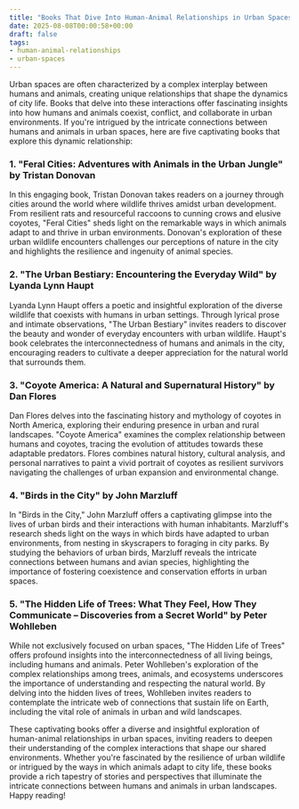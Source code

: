 ```yaml
---
title: "Books That Dive Into Human-Animal Relationships in Urban Spaces"
date: 2025-08-08T00:00:58+00:00
draft: false
tags:
- human-animal-relationships
- urban-spaces
---
```


Urban spaces are often characterized by a complex interplay between humans and animals, creating unique relationships that shape the dynamics of city life. Books that delve into these interactions offer fascinating insights into how humans and animals coexist, conflict, and collaborate in urban environments. If you're intrigued by the intricate connections between humans and animals in urban spaces, here are five captivating books that explore this dynamic relationship:

### 1. "Feral Cities: Adventures with Animals in the Urban Jungle" by Tristan Donovan

In this engaging book, Tristan Donovan takes readers on a journey through cities around the world where wildlife thrives amidst urban development. From resilient rats and resourceful raccoons to cunning crows and elusive coyotes, "Feral Cities" sheds light on the remarkable ways in which animals adapt to and thrive in urban environments. Donovan's exploration of these urban wildlife encounters challenges our perceptions of nature in the city and highlights the resilience and ingenuity of animal species.

### 2. "The Urban Bestiary: Encountering the Everyday Wild" by Lyanda Lynn Haupt

Lyanda Lynn Haupt offers a poetic and insightful exploration of the diverse wildlife that coexists with humans in urban settings. Through lyrical prose and intimate observations, "The Urban Bestiary" invites readers to discover the beauty and wonder of everyday encounters with urban wildlife. Haupt's book celebrates the interconnectedness of humans and animals in the city, encouraging readers to cultivate a deeper appreciation for the natural world that surrounds them.

### 3. "Coyote America: A Natural and Supernatural History" by Dan Flores

Dan Flores delves into the fascinating history and mythology of coyotes in North America, exploring their enduring presence in urban and rural landscapes. "Coyote America" examines the complex relationship between humans and coyotes, tracing the evolution of attitudes towards these adaptable predators. Flores combines natural history, cultural analysis, and personal narratives to paint a vivid portrait of coyotes as resilient survivors navigating the challenges of urban expansion and environmental change.

### 4. "Birds in the City" by John Marzluff

In "Birds in the City," John Marzluff offers a captivating glimpse into the lives of urban birds and their interactions with human inhabitants. Marzluff's research sheds light on the ways in which birds have adapted to urban environments, from nesting in skyscrapers to foraging in city parks. By studying the behaviors of urban birds, Marzluff reveals the intricate connections between humans and avian species, highlighting the importance of fostering coexistence and conservation efforts in urban spaces.

### 5. "The Hidden Life of Trees: What They Feel, How They Communicate – Discoveries from a Secret World" by Peter Wohlleben

While not exclusively focused on urban spaces, "The Hidden Life of Trees" offers profound insights into the interconnectedness of all living beings, including humans and animals. Peter Wohlleben's exploration of the complex relationships among trees, animals, and ecosystems underscores the importance of understanding and respecting the natural world. By delving into the hidden lives of trees, Wohlleben invites readers to contemplate the intricate web of connections that sustain life on Earth, including the vital role of animals in urban and wild landscapes.

These captivating books offer a diverse and insightful exploration of human-animal relationships in urban spaces, inviting readers to deepen their understanding of the complex interactions that shape our shared environments. Whether you're fascinated by the resilience of urban wildlife or intrigued by the ways in which animals adapt to city life, these books provide a rich tapestry of stories and perspectives that illuminate the intricate connections between humans and animals in urban landscapes. Happy reading!